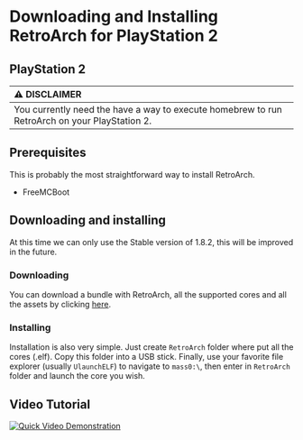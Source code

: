 # Downloading and Installing RetroArch for PlayStation 2

## PlayStation 2

| :warning: DISCLAIMER          |
|:---------------------------|
| You currently need the have a way to execute homebrew to run RetroArch on your PlayStation 2.      |

## Prerequisites

This is probably the most straightforward way to install RetroArch.

- FreeMCBoot

## Downloading and installing

At this time we can only use the Stable version of 1.8.2, this will be improved in the future.

### Downloading

You can download a bundle with RetroArch, all the supported cores and all the assets by clicking [here](http://buildbot.libretro.com/stable/1.8.2/playstation/ps2/RetroArch_elf.7z).

### Installing

Installation is also very simple. Just create `RetroArch` folder where put all the cores (.elf). Copy this folder into a USB stick. Finally, use your favorite file explorer (usually `UlaunchELF`) to navigate to `mass0:\`, then enter in `RetroArch` folder and launch the core you wish.

## Video Tutorial

[![Quick Video Demonstration](https://i.ytimg.com/vi/qwL-H0-K4Wo/hqdefault.jpg)](https://www.youtube.com/watch?v=qwL-H0-K4Wo)